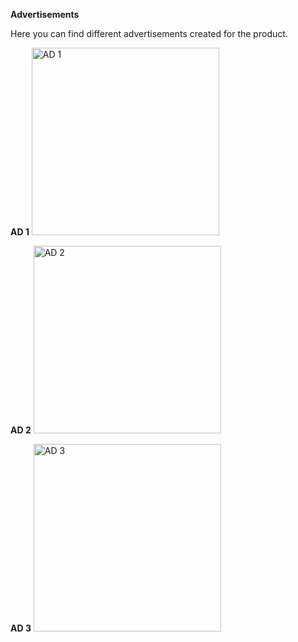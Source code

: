 **Advertisements**

Here you can find different advertisements created for the product.

**AD 1**
<img src="https://github.com/user-attachments/assets/bc802bad-18f2-4ff9-a227-232f4a44eef2" alt="AD 1" width="300">

**AD 2**
<img src="https://github.com/user-attachments/assets/c546fbca-8234-408e-badb-f096d432abd3" alt="AD 2" width="300">

**AD 3**
<img src="https://github.com/user-attachments/assets/8c42489c-93d1-48fb-b1be-d765e8ea2cb6" alt="AD 3" width="300">
